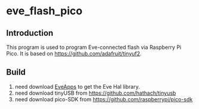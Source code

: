 # eve_flash_pico

## Introduction
This program is used to program Eve-connected flash via Raspberry Pi Pico.  It is based on https://github.com/adafruit/tinyuf2. 

## Build 

1. need download [EveApps](https://github.com/BRTSG-FOSS/EveApps) to get the Eve Hal library. 
2. need download tinyUSB from https://github.com/hathach/tinyusb
3. need download pico-SDK from https://github.com/raspberrypi/pico-sdk







